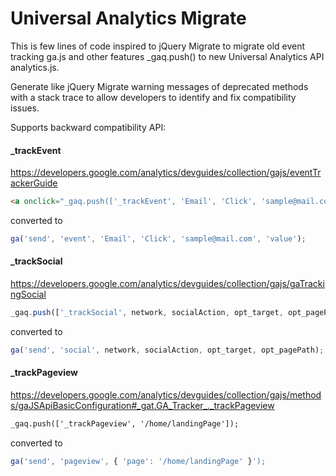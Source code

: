 # Universal Analytics Migrate

This is few lines of code inspired to jQuery Migrate to migrate old event tracking ga.js and other features  _gaq.push() to new Universal Analytics API analytics.js.

Generate like jQuery Migrate warning messages of deprecated methods with a stack trace to allow developers to identify and fix compatibility issues.

Supports backward compatibility API:
#### _trackEvent
https://developers.google.com/analytics/devguides/collection/gajs/eventTrackerGuide

```html
<a onclick="_gaq.push(['_trackEvent', 'Email', 'Click', 'sample@mail.com', 'value'])">sample@mail.com</a>
```
converted to
```javascript
ga('send', 'event', 'Email', 'Click', 'sample@mail.com', 'value');
```

#### _trackSocial
https://developers.google.com/analytics/devguides/collection/gajs/gaTrackingSocial

```javascript
_gaq.push(['_trackSocial', network, socialAction, opt_target, opt_pagePath]);
```
converted to 
```javascript
ga('send', 'social', network, socialAction, opt_target, opt_pagePath);
```

#### _trackPageview
https://developers.google.com/analytics/devguides/collection/gajs/methods/gaJSApiBasicConfiguration#_gat.GA_Tracker_._trackPageview

```html
_gaq.push(['_trackPageview', '/home/landingPage']);
```
converted to
```javascript
ga('send', 'pageview', { 'page': '/home/landingPage' }');
```
